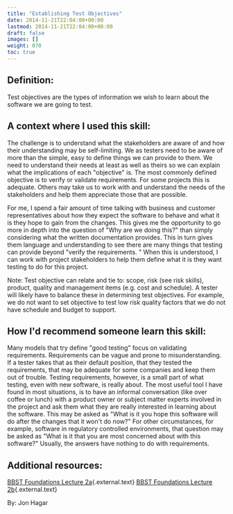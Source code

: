 ```yaml
---
title: "Establishing Test Objectives"
date: 2014-11-21T22:04:00+00:00
lastmod: 2014-11-21T22:04:00+00:00
draft: false
images: []
weight: 070
toc: true
---
```


## Definition:

Test objectives are the types of information we wish to learn about the software we are going to test.

## A context where I used this skill:

The challenge is to understand what the stakeholders are aware of and how their understanding may be self-limiting.
We as testers need to be aware of more than the simple, easy to define things we can provide to them.
We need to understand their needs at least as well as theirs so we can explain what the implications of each \"objective\" is.
The most commonly defined objective is to verify or validate requirements.
For some projects this is adequate.
Others may take us to work with and understand the needs of the stakeholders and help them appreciate those that are possible.

For me, I spend a fair amount of time talking with business and customer representatives about how they expect the software to behave and what it is they hope to gain from the changes.
This gives me the opportunity to go more in depth into the question of \"Why are we doing this?\" than simply considering what the written documentation provides.
This in turn gives them language and understanding to see there are many things that testing can provide beyond \"verify the requirements.
\" When this is understood, I can work with project stakeholders to help them define what it is they want testing to do for this project.

Note: Test objective can relate and tie to: scope, risk (see risk skills), product, quality and management items (e.g. cost and schedule).
A tester will likely have to balance these in determining test objectives.
For example, we do not want to set objective to test low risk quality factors that we do not have schedule and budget to support.

## How I\'d recommend someone learn this skill:

Many models that try define \"good testing\" focus on validating requirements.
Requirements can be vague and prone to misunderstanding.
If a tester takes that as their default position, that they tested the requirements, that may be adequate for some companies and keep them out of trouble.
Testing requirements, however, is a small part of what testing, even with new software, is really about.
The most useful tool I have found in most situations, is to have an informal conversation (like over coffee or lunch) with a product owner or subject matter experts involved in the project and ask them what they are really interested in learning about the software.
This may be asked as \"What is it you hope this software will do after the changes that it won\'t do now?\" For other circumstances, for example, software in regulatory controlled environments, that question may be asked as \"What is it that you are most concerned about with this software?\" Usually, the answers have nothing to do with requirements.

## Additional resources:

[BBST Foundations Lecture 2a](http://www.testingeducation.org/BBST/foundations/Lecture2aFoundations2010.mp4){.external.text}
[BBST Foundations Lecture 2b](http://www.testingeducation.org/BBST/foundations/Lecture2bFoundations2010.mp4){.external.text}


By: Jon Hagar


